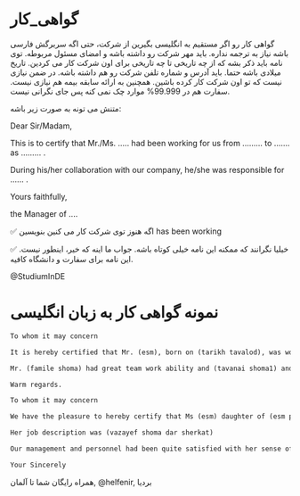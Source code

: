 # گواهی_کار


گواهی کار رو اگر مستقیم به انگلیسی بگیرین از شرکت، حتی اگه سربرگش فارسی باشه نیاز به ترجمه نداره. باید مهر شرکت رو داشته باشه و امضای مسئول مربوطه. توی نامه باید ذکر بشه که از چه تاریخی تا چه تاریخی برای اون شرکت کار می کردین. تاریخ میلادی باشه حتما. باید آدرس و شماره تلفن شرکت رو هم داشته باشه. در ضمن نیازی نیست که تو اون شرکت کار کرده باشین. همچنین به ارائه سابقه بیمه هم نیازی نیست. سفارت هم در 99.999% موارد چک نمی کنه پس جای نگرانی نیست. 

متنش می تونه به صورت زیر باشه:

Dear Sir/Madam,

This is to certify that Mr./Ms. ..... had been working for us from ......... to ....... as ......... . 

During his/her collaboration with our company, he/she was responsible for ...... .

Yours faithfully,

the Manager of ....


✅ اگه هنوز توی شرکت کار می کنین بنویسین has been working 

✅ خیلیا نگرانند که ممکنه این نامه خیلی کوتاه باشه. جواب ما اینه که خیر، اینطور نیست. این نامه برای سفارت و دانشگاه کافیه.

@StudiumInDE

# نمونه گواهی کار به زبان انگلیسی


```txt
To whom it may concern

It is hereby certified that Mr. (esm), born on (tarikh tavalod), was working as (vazifeh) in this (sherkat) from (az tarikh) to (ta tarikh)

Mr. (famile shoma) had great team work ability and (tavanai shoma1) and (tavanai shoma2).

Warm regards.
```

```txt
To whom it may concern 

We have the pleasure to hereby certify that Ms (esm) daughter of (esm pedar) born on (tarikh tavalod) ID Card No. (code melli- ekhtiari), had been cooperating with our company.@helfenir

Her job description was (vazayef shoma dar sherkat)

Our management and personnel had been quite satisfied with her sense of responsibility, devotion and performance.

Your Sincerely
```

همراه رایگان شما تا آلمان, @helfenir, بردیا